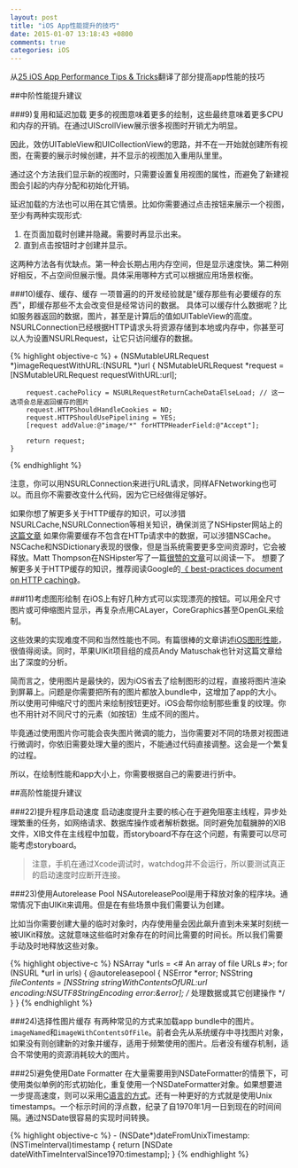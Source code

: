 ```yaml
---
layout: post
title: "iOS App性能提升的技巧"
date: 2015-01-07 13:18:43 +0800
comments: true
categories: iOS
---
```


从[25 iOS App Performance Tips & Tricks](http://www.raywenderlich.com/31166/25-ios-app-performance-tips-tricks)翻译了部分提高app性能的技巧

##中阶性能提升建议

###9)复用和延迟加载
更多的视图意味着更多的绘制，这些最终意味着更多CPU和内存的开销。在通过UIScrollView展示很多视图时开销尤为明显。

因此，效仿UITableView和UICollectionView的思路，并不在一开始就创建所有视图，在需要的展示时候创建，并不显示的视图加入重用队里里。

通过这个方法我们显示新的视图时，只需要设置复用视图的属性，而避免了新建视图会引起的内存分配和初始化开销。

延迟加载的方法也可以用在其它情景。比如你需要通过点击按钮来展示一个视图，至少有两种实现形式:

1. 在页面加载时创建并隐藏。需要时再显示出来。
2. 直到点击按钮时才创建并显示。

这两种方法各有优缺点。第一种会长期占用内存空间，但是显示速度快。第二种刚好相反，不占空间但展示慢。具体采用哪种方式可以根据应用场景权衡。

###10)缓存、缓存、缓存
一项普遍的的开发经验就是"缓存那些有必要缓存的东西"，即缓存那些不太会改变但是经常访问的数据。
具体可以缓存什么数据呢？比如服务器返回的数据，图片，甚至是计算后的值如UITableView的高度。
NSURLConnection已经根据HTTP请求头将资源存储到本地或内存中，你甚至可以人为设置NSURLRequest，让它只访问缓存的数据。

{% highlight objective-c %}
	+ (NSMutableURLRequest *)imageRequestWithURL:(NSURL *)url {
	    NSMutableURLRequest *request = [NSMutableURLRequest requestWithURL:url];
	 
	    request.cachePolicy = NSURLRequestReturnCacheDataElseLoad; // 这一选项会总是返回缓存的图片
	    request.HTTPShouldHandleCookies = NO;
	    request.HTTPShouldUsePipelining = YES;
	    [request addValue:@"image/*" forHTTPHeaderField:@"Accept"];
	 
	    return request;
	}
{% endhighlight %}

注意，你可以用NSURLConnection来进行URL请求，同样AFNetworking也可以。而且你不需要改变什么代码，因为它已经做得足够好。

如果你想了解更多关于HTTP缓存的知识，可以涉猎NSURLCache,NSURLConnection等相关知识，确保浏览了NSHipster网站上的[这篇文章](http://nshipster.com/nsurlcache/)
如果你需要缓存不包含在HTTp请求中的数据，可以涉猎NSCache。NSCache和NSDictionary表现的很像，但是当系统需要更多空间资源时，它会被释放。Matt Thompson在NSHipster写了一篇[很赞的文章](http://nshipster.com/nscache/)可以阅读一下。
想要了解更多关于HTTP缓存的知识，推荐阅读Google的[《 best-practices document on HTTP caching》](https://developers.google.com/speed/docs/insights/LeverageBrowserCaching)。

###11)考虑图形绘制
在iOS上有好几种方式可以实现漂亮的按钮。可以用全尺寸图片或可伸缩图片显示，再复杂点用CALayer，CoreGraphics甚至OpenGL来绘制。

这些效果的实现难度不同和当然性能也不同。有篇很棒的文章讲述[iOS图形性能](http://robots.thoughtbot.com/designing-for-ios-graphics-performance)，很值得阅读。同时，苹果UIKit项目组的成员Andy Matuschak也针对这篇文章给出了深度的分析。

简而言之，使用图片是最快的，因为iOS省去了绘制图形的过程，直接将图片渲染到屏幕上。问题是你需要把所有的图片都放入bundle中，这增加了app的大小。所以使用可伸缩尺寸的图片来绘制按钮更好。iOS会帮你绘制那些重复的纹理。你也不用针对不同尺寸的元素（如按钮）生成不同的图片。

毕竟通过使用图片你可能会丧失图片微调的能力，当你需要对不同的场景对视图进行微调时，你依旧需要处理大量的图片，不能通过代码直接调整。这会是一个繁复的过程。

所以，在绘制性能和app大小上，你需要根据自己的需要进行折中。



##高阶性能提升建议

###22)提升程序启动速度
启动速度提升主要的核心在于避免阻塞主线程，异步处理繁重的任务，如网络请求、数据库操作或者解析数据。同时避免加载臃肿的XIB文件，XIB文件在主线程中加载，而storyboard不存在这个问题，有需要可以尽可能考虑storyboard。

>注意，手机在通过Xcode调试时，watchdog并不会运行，所以要测试真正的启动速度时应断开连接。

###23)使用Autorelease Pool
NSAutoreleasePool是用于释放对象的程序块。通常情况下由UIKit来调用。但是在有些场景中我们需要认为创建。

比如当你需要创建大量的临时对象时，内存使用量会因此飙升直到未来某时刻统一被UIKit释放。这就意味这些临时对象存在的时间比需要的时间长。所以我们需要手动及时地释放这些对象。

{% highlight objective-c %}
    NSArray *urls = <# An array of file URLs #>;
        for (NSURL *url in urls) {
            @autoreleasepool {
                NSError *error;
                NSString *fileContents = [NSString stringWithContentsOfURL:url
                                         encoding:NSUTF8StringEncoding error:&error];
            /* 处理数据或其它创建操作 */
        }
    }
{% endhighlight %}

###24)选择性图片缓存
有两种常见的方式来加载app bundle中的图片。`imageNamed`和`imageWithContentsOfFile`。前者会先从系统缓存中寻找图片对象，如果没有则创建新的对象并缓存，适用于频繁使用的图片。后者没有缓存机制，适合不常使用的资源消耗较大的图片。

###25)避免使用Date Formatter
在大量需要用到NSDateFormatter的情景下，可使用类似单例的形式初始化，重复使用一个NSDateFormatter对象。如果想要进一步提高速度，则可以采用[C语言的方式](http://sam.roon.io/how-to-drastically-improve-your-app-with-an-afternoon-and-instruments)。还有一种更好的方式就是使用Unix timestamps。一个标示时间的浮点数，纪录了自1970年1月一日到现在的时间间隔。通过NSDate很容易的实现时间转换。

{% highlight objective-c %}
    - (NSDate*)dateFromUnixTimestamp:(NSTimeInterval)timestamp {
        return [NSDate dateWithTimeIntervalSince1970:timestamp];
    }
{% endhighlight %}